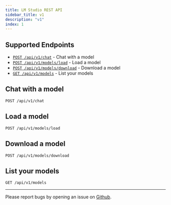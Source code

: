 ```yaml
---
title: LM Studio REST API
sidebar_title: v1
description: "v1"
index: 1
---
```


## Supported Endpoints

- [`POST /api/v1/chat`](#chat-with-a-model) - Chat with a model
- [`POST /api/v1/models/load`](#load-a-model) - Load a model
- [`POST /api/v1/models/download`](#download-a-model) - Download a model
- [`GET /api/v1/models`](#list-your-models) - List your models

## Chat with a model
`POST /api/v1/chat`


## Load a model
`POST /api/v1/models/load`


## Download a model
`POST /api/v1/models/download`

## List your models
`GET /api/v1/models`


---

Please report bugs by opening an issue on [Github](https://github.com/lmstudio-ai/lmstudio-bug-tracker/issues).

